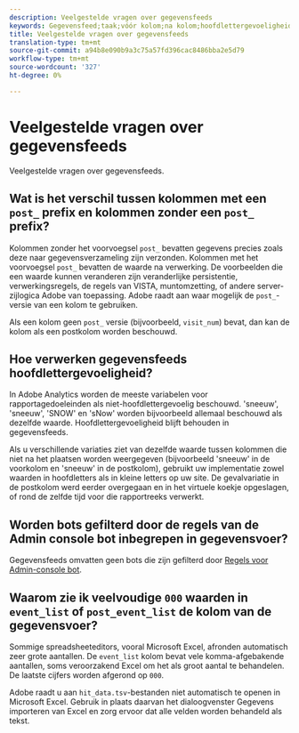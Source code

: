 ```yaml
---
description: Veelgestelde vragen over gegevensfeeds
keywords: Gegevensfeed;taak;vóór kolom;na kolom;hoofdlettergevoeligheid
title: Veelgestelde vragen over gegevensfeeds
translation-type: tm+mt
source-git-commit: a94b8e090b9a3c75a57fd396cac8486bba2e5d79
workflow-type: tm+mt
source-wordcount: '327'
ht-degree: 0%

---
```



# Veelgestelde vragen over gegevensfeeds

Veelgestelde vragen over gegevensfeeds.

## Wat is het verschil tussen kolommen met een `post_` prefix en kolommen zonder een `post_` prefix?

Kolommen zonder het voorvoegsel `post_` bevatten gegevens precies zoals deze naar gegevensverzameling zijn verzonden. Kolommen met het voorvoegsel `post_` bevatten de waarde na verwerking. De voorbeelden die een waarde kunnen veranderen zijn veranderlijke persistentie, verwerkingsregels, de regels van VISTA, muntomzetting, of andere server-zijlogica Adobe van toepassing. Adobe raadt aan waar mogelijk de `post_`-versie van een kolom te gebruiken.

Als een kolom geen `post_` versie (bijvoorbeeld, `visit_num`) bevat, dan kan de kolom als een postkolom worden beschouwd.

## Hoe verwerken gegevensfeeds hoofdlettergevoeligheid?

In Adobe Analytics worden de meeste variabelen voor rapportagedoeleinden als niet-hoofdlettergevoelig beschouwd. &#39;sneeuw&#39;, &#39;sneeuw&#39;, &#39;SNOW&#39; en &#39;sNow&#39; worden bijvoorbeeld allemaal beschouwd als dezelfde waarde. Hoofdlettergevoeligheid blijft behouden in gegevensfeeds.

Als u verschillende variaties ziet van dezelfde waarde tussen kolommen die niet na het plaatsen worden weergegeven (bijvoorbeeld &#39;sneeuw&#39; in de voorkolom en &#39;sneeuw&#39; in de postkolom), gebruikt uw implementatie zowel waarden in hoofdletters als in kleine letters op uw site. De gevalvariatie in de postkolom werd eerder overgegaan en in het virtuele koekje opgeslagen, of rond de zelfde tijd voor die rapportreeks verwerkt.

## Worden bots gefilterd door de regels van de Admin console bot inbegrepen in gegevensvoer?

Gegevensfeeds omvatten geen bots die zijn gefilterd door [Regels voor Admin-console bot](https://docs.adobe.com/content/help/en/analytics/admin/admin-tools/bot-removal/bot-removal.html).

## Waarom zie ik veelvoudige `000` waarden in `event_list` of `post_event_list` de kolom van de gegevensvoer?

Sommige spreadsheeteditors, vooral Microsoft Excel, afronden automatisch zeer grote aantallen. De `event_list` kolom bevat vele komma-afgebakende aantallen, soms veroorzakend Excel om het als groot aantal te behandelen. De laatste cijfers worden afgerond op `000`.

Adobe raadt u aan `hit_data.tsv`-bestanden niet automatisch te openen in Microsoft Excel. Gebruik in plaats daarvan het dialoogvenster Gegevens importeren van Excel en zorg ervoor dat alle velden worden behandeld als tekst.
